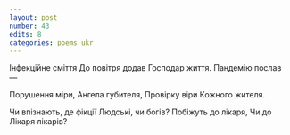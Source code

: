 ```yaml
---
layout: post
number: 43
edits: 8
categories: poems ukr
---
```


Інфекційне сміття
До повітря додав
Господар життя.
Пандемію послав —

Порушення міри,
Ангела губителя, 
Провірку віри 
Кожного жителя.

Чи впізнають, де фікції
Людські, чи богів?
Побіжуть до лікаря, 
Чи до Лікаря лікарів?

